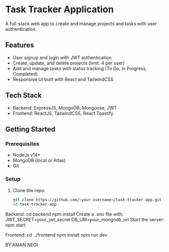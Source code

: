 # Task Tracker Application

A full-stack web app to create and manage projects and tasks with user authentication.

## Features

- User signup and login with JWT authentication
- Create, update, and delete projects (limit: 4 per user)
- Add and manage tasks with status tracking (To Do, In Progress, Completed)
- Responsive UI built with React and TailwindCSS

## Tech Stack

- Backend: ExpressJS, MongoDB, Mongoose, JWT
- Frontend: ReactJS, TailwindCSS, React Toastify

## Getting Started

### Prerequisites
- Node.js v14+
- MongoDB (local or Atlas)
- Git

### Setup

1. Clone the repo:

   ```bash
   git clone https://github.com/<your-username>/task-tracker-app.git
   cd task-tracker-app
Backend:
cd backend
npm install
Create a .env file with:
JWT_SECRET=your_jwt_secret
DB_URI=your_mongodb_uri
Start the server:
npm start

Frontend:
cd ../frontend
npm install
npm run dev

BY:AMAN NEGI
   
